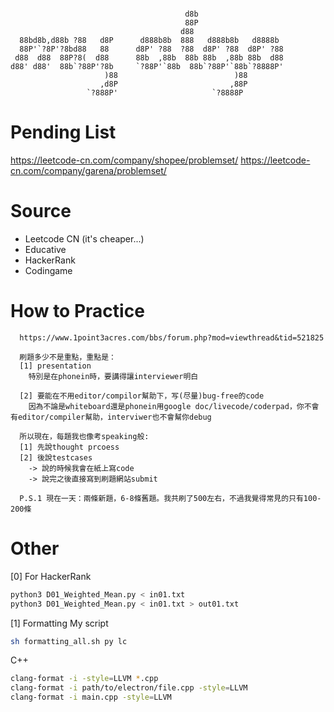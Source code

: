 ```

                                       d8b                   
                                       88P                   
                                      d88                    
  88bd8b,d88b ?88   d8P      d888b8b  888   d888b8b   d8888b 
  88P'`?8P'?8bd88   88      d8P' ?88  ?88  d8P' ?88  d8P' ?88
 d88  d88  88P?8(  d88      88b  ,88b  88b 88b  ,88b 88b  d88
d88' d88'  88b`?88P'?8b     `?88P'`88b  88b`?88P'`88b`?8888P'
                     )88                          )88        
                    ,d8P                         ,88P        
                 `?888P'                     `?8888P         

```

# Pending List
https://leetcode-cn.com/company/shopee/problemset/
https://leetcode-cn.com/company/garena/problemset/


# Source
- Leetcode CN (it's cheaper...)
- Educative
- HackerRank
- Codingame


# How to Practice

```
  https://www.1point3acres.com/bbs/forum.php?mod=viewthread&tid=521825
  
  刷題多少不是重點，重點是：
  [1] presentation
    特別是在phonein時，要講得讓interviewer明白

  [2] 要能在不用editor/compilor幫助下，写(尽量)bug-free的code
    因為不論是whiteboard還是phonein用google doc/livecode/coderpad，你不會有editor/compiler幫助，interviwer也不會幫你debug
  
  所以現在，每題我也像考speaking般:
  [1] 先說thought prcoess
  [2] 後說testcases
    -> 說的時候我會在紙上寫code
    -> 說完之後直接寫到刷題網站submit
  
  P.S.1 現在一天：兩條新題，6-8條舊題。我共刷了500左右，不過我覺得常見的只有100-200條
```



# Other
[0] For HackerRank
```bash
python3 D01_Weighted_Mean.py < in01.txt
python3 D01_Weighted_Mean.py < in01.txt > out01.txt
```

[1] Formatting
My script
```bash
sh formatting_all.sh py lc
```

C++
```bash
clang-format -i -style=LLVM *.cpp
clang-format -i path/to/electron/file.cpp -style=LLVM
clang-format -i main.cpp -style=LLVM
```
